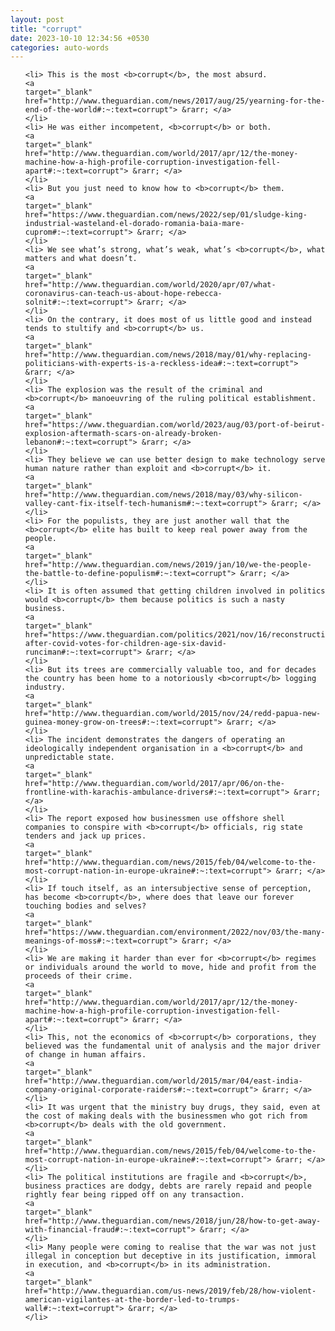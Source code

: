 ```yaml
---
layout: post
title: "corrupt"
date: 2023-10-10 12:34:56 +0530
categories: auto-words
---
```

<ol>

    <li> This is the most <b>corrupt</b>, the most absurd.
    <a 
    target="_blank" 
    href="http://www.theguardian.com/news/2017/aug/25/yearning-for-the-end-of-the-world#:~:text=corrupt"> &rarr; </a>
    </li>
    <li> He was either incompetent, <b>corrupt</b> or both.
    <a 
    target="_blank" 
    href="http://www.theguardian.com/world/2017/apr/12/the-money-machine-how-a-high-profile-corruption-investigation-fell-apart#:~:text=corrupt"> &rarr; </a>
    </li>
    <li> But you just need to know how to <b>corrupt</b> them.
    <a 
    target="_blank" 
    href="https://www.theguardian.com/news/2022/sep/01/sludge-king-industrial-wasteland-el-dorado-romania-baia-mare-cuprom#:~:text=corrupt"> &rarr; </a>
    </li>
    <li> We see what’s strong, what’s weak, what’s <b>corrupt</b>, what matters and what doesn’t.
    <a 
    target="_blank" 
    href="http://www.theguardian.com/world/2020/apr/07/what-coronavirus-can-teach-us-about-hope-rebecca-solnit#:~:text=corrupt"> &rarr; </a>
    </li>
    <li> On the contrary, it does most of us little good and instead tends to stultify and <b>corrupt</b> us.
    <a 
    target="_blank" 
    href="http://www.theguardian.com/news/2018/may/01/why-replacing-politicians-with-experts-is-a-reckless-idea#:~:text=corrupt"> &rarr; </a>
    </li>
    <li> The explosion was the result of the criminal and <b>corrupt</b> manoeuvring of the ruling political establishment.
    <a 
    target="_blank" 
    href="https://www.theguardian.com/world/2023/aug/03/port-of-beirut-explosion-aftermath-scars-on-already-broken-lebanon#:~:text=corrupt"> &rarr; </a>
    </li>
    <li> They believe we can use better design to make technology serve human nature rather than exploit and <b>corrupt</b> it.
    <a 
    target="_blank" 
    href="http://www.theguardian.com/news/2018/may/03/why-silicon-valley-cant-fix-itself-tech-humanism#:~:text=corrupt"> &rarr; </a>
    </li>
    <li> For the populists, they are just another wall that the <b>corrupt</b> elite has built to keep real power away from the people.
    <a 
    target="_blank" 
    href="http://www.theguardian.com/news/2019/jan/10/we-the-people-the-battle-to-define-populism#:~:text=corrupt"> &rarr; </a>
    </li>
    <li> It is often assumed that getting children involved in politics would <b>corrupt</b> them because politics is such a nasty business.
    <a 
    target="_blank" 
    href="https://www.theguardian.com/politics/2021/nov/16/reconstruction-after-covid-votes-for-children-age-six-david-runciman#:~:text=corrupt"> &rarr; </a>
    </li>
    <li> But its trees are commercially valuable too, and for decades the country has been home to a notoriously <b>corrupt</b> logging industry.
    <a 
    target="_blank" 
    href="http://www.theguardian.com/world/2015/nov/24/redd-papua-new-guinea-money-grow-on-trees#:~:text=corrupt"> &rarr; </a>
    </li>
    <li> The incident demonstrates the dangers of operating an ideologically independent organisation in a <b>corrupt</b> and unpredictable state.
    <a 
    target="_blank" 
    href="http://www.theguardian.com/world/2017/apr/06/on-the-frontline-with-karachis-ambulance-drivers#:~:text=corrupt"> &rarr; </a>
    </li>
    <li> The report exposed how businessmen use offshore shell companies to conspire with <b>corrupt</b> officials, rig state tenders and jack up prices.
    <a 
    target="_blank" 
    href="http://www.theguardian.com/news/2015/feb/04/welcome-to-the-most-corrupt-nation-in-europe-ukraine#:~:text=corrupt"> &rarr; </a>
    </li>
    <li> If touch itself, as an intersubjective sense of perception, has become <b>corrupt</b>, where does that leave our forever touching bodies and selves?
    <a 
    target="_blank" 
    href="https://www.theguardian.com/environment/2022/nov/03/the-many-meanings-of-moss#:~:text=corrupt"> &rarr; </a>
    </li>
    <li> We are making it harder than ever for <b>corrupt</b> regimes or individuals around the world to move, hide and profit from the proceeds of their crime.
    <a 
    target="_blank" 
    href="http://www.theguardian.com/world/2017/apr/12/the-money-machine-how-a-high-profile-corruption-investigation-fell-apart#:~:text=corrupt"> &rarr; </a>
    </li>
    <li> This, not the economics of <b>corrupt</b> corporations, they believed was the fundamental unit of analysis and the major driver of change in human affairs.
    <a 
    target="_blank" 
    href="http://www.theguardian.com/world/2015/mar/04/east-india-company-original-corporate-raiders#:~:text=corrupt"> &rarr; </a>
    </li>
    <li> It was urgent that the ministry buy drugs, they said, even at the cost of making deals with the businessmen who got rich from <b>corrupt</b> deals with the old government.
    <a 
    target="_blank" 
    href="http://www.theguardian.com/news/2015/feb/04/welcome-to-the-most-corrupt-nation-in-europe-ukraine#:~:text=corrupt"> &rarr; </a>
    </li>
    <li> The political institutions are fragile and <b>corrupt</b>, business practices are dodgy, debts are rarely repaid and people rightly fear being ripped off on any transaction.
    <a 
    target="_blank" 
    href="http://www.theguardian.com/news/2018/jun/28/how-to-get-away-with-financial-fraud#:~:text=corrupt"> &rarr; </a>
    </li>
    <li> Many people were coming to realise that the war was not just illegal in conception but deceptive in its justification, immoral in execution, and <b>corrupt</b> in its administration.
    <a 
    target="_blank" 
    href="http://www.theguardian.com/us-news/2019/feb/28/how-violent-american-vigilantes-at-the-border-led-to-trumps-wall#:~:text=corrupt"> &rarr; </a>
    </li>